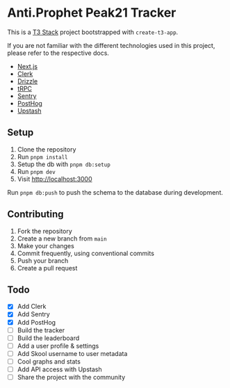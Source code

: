 # Anti.Prophet Peak21 Tracker

This is a [T3 Stack](https://create.t3.gg/) project bootstrapped with `create-t3-app`.

If you are not familiar with the different technologies used in this project, please refer to the respective docs.

- [Next.js](https://nextjs.org)
- [Clerk](https://clerk.com)
- [Drizzle](https://orm.drizzle.team)
- [tRPC](https://trpc.io)
- [Sentry](https://sentry.io)
- [PostHog](https://posthog.com)
- [Upstash](https://upstash.com)

## Setup

1. Clone the repository
2. Run `pnpm install`
3. Setup the db with `pnpm db:setup`
4. Run `pnpm dev`
5. Visit [http://localhost:3000](http://localhost:3000)

Run `pnpm db:push` to push the schema to the database during development.

## Contributing

1. Fork the repository
2. Create a new branch from `main`
3. Make your changes
4. Commit frequently, using conventional commits
5. Push your branch
6. Create a pull request

## Todo

- [x] Add Clerk
- [x] Add Sentry
- [x] Add PostHog
- [ ] Build the tracker
- [ ] Build the leaderboard
- [ ] Add a user profile & settings
- [ ] Add Skool username to user metadata
- [ ] Cool graphs and stats
- [ ] Add API access with Upstash
- [ ] Share the project with the community
